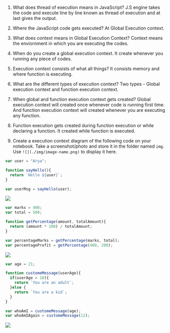 1. What does thread of execution means in JavaScript?
J.S engine takes the code and execute line by line known as thread of execution and at last gives the output.
2. Where the JavaScript code gets executed?
At Global Execution context.
3. What does context means in Global Execution Context?
Context means the enviornment in which you are executing the codes.
4. When do you create a global execution context.
It create whenever you running any piece of codes.
5. Execution context consists of what all things?
It consists memory and where function is executing.
6. What are the different types of execution context?
Two types - Global execution context and function execution context.
7. When global and function execution context gets created?
Global execution context will created once whenever code is running first time. And function execution context will created whenever you are executing any function.
8. Function execution gets created during function execution or while declaring a function.
It created while function is executed.

9. Create a execution context diagram of the following code on your notebook. Take a screenshot/photo and store it in the folder named `img`. Use `![](./img/image-name.png)` to display it here.



```js
var user = "Arya";

function sayHello(){
  return `Hello ${user}`;
}

var userMsg = sayHello(user);
```

<!-- Put your image here -->

![](./img/image-name.jpg)



```js
var marks = 400;
var total = 500;

function getPercentage(amount, totalAmount){
  return (amount * 100) / totalAmount;
}

var percentageMarks = getPercentage(marks, total);
var percentageProfit = getPercentage(400, 200);
```

<!-- Put your image here -->

![](./img/image-name.jpg)



```js
var age = 21;

function customeMessage(userAge){
  if(userAge > 18){
    return `You are an adult`;
  }else {
    return `You are a kid`;
  }
}

var whoAmI = customeMessage(age);
var whoAmIAgain = customeMessage(12);
```

<!-- Put your image here -->

![](./img/image-name.jpg)